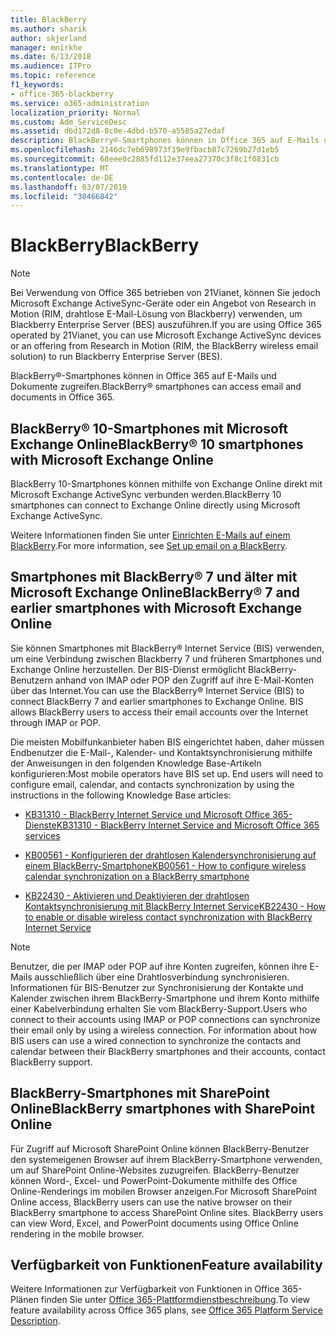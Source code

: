 ```yaml
---
title: BlackBerry
ms.author: sharik
author: skjerland
manager: mnirkhe
ms.date: 6/13/2018
ms.audience: ITPro
ms.topic: reference
f1_keywords:
- office-365-blackberry
ms.service: o365-administration
localization_priority: Normal
ms.custom: Adm_ServiceDesc
ms.assetid: d6d172d8-8c0e-4dbd-b570-a5585a27edaf
description: BlackBerry®-Smartphones können in Office 365 auf E-Mails und Dokumente zugreifen.
ms.openlocfilehash: 2146dc7eb698973f19e9fbacb87c7269b27d1eb5
ms.sourcegitcommit: 68eee0c2885fd112e37eea27370c3f8c1f0831cb
ms.translationtype: MT
ms.contentlocale: de-DE
ms.lasthandoff: 03/07/2019
ms.locfileid: "30466842"
---
```

# <a name="blackberry"></a><span data-ttu-id="006c6-103">BlackBerry</span><span class="sxs-lookup"><span data-stu-id="006c6-103">BlackBerry</span></span>

> [!NOTE]
> <span data-ttu-id="006c6-104">Bei Verwendung von Office 365 betrieben von 21Vianet, können Sie jedoch Microsoft Exchange ActiveSync-Geräte oder ein Angebot von Research in Motion (RIM, drahtlose E-Mail-Lösung von Blackberry) verwenden, um Blackberry Enterprise Server (BES) auszuführen.</span><span class="sxs-lookup"><span data-stu-id="006c6-104">If you are using Office 365 operated by 21Vianet, you can use Microsoft Exchange ActiveSync devices or an offering from Research in Motion (RIM, the BlackBerry wireless email solution) to run Blackberry Enterprise Server (BES).</span></span> 
  
<span data-ttu-id="006c6-105">BlackBerry®-Smartphones können in Office 365 auf E-Mails und Dokumente zugreifen.</span><span class="sxs-lookup"><span data-stu-id="006c6-105">BlackBerry® smartphones can access email and documents in Office 365.</span></span>
  
## <a name="blackberry-10-smartphones-with-microsoft-exchange-online"></a><span data-ttu-id="006c6-106">BlackBerry® 10-Smartphones mit Microsoft Exchange Online</span><span class="sxs-lookup"><span data-stu-id="006c6-106">BlackBerry® 10 smartphones with Microsoft Exchange Online</span></span>

<span data-ttu-id="006c6-107">BlackBerry 10-Smartphones können mithilfe von Exchange Online direkt mit Microsoft Exchange ActiveSync verbunden werden.</span><span class="sxs-lookup"><span data-stu-id="006c6-107">BlackBerry 10 smartphones can connect to Exchange Online directly using Microsoft Exchange ActiveSync.</span></span>
  
<span data-ttu-id="006c6-108">Weitere Informationen finden Sie unter [Einrichten E-Mails auf einem BlackBerry](https://go.microsoft.com/fwlink/?linkid=863394).</span><span class="sxs-lookup"><span data-stu-id="006c6-108">For more information, see [Set up email on a BlackBerry](https://go.microsoft.com/fwlink/?linkid=863394).</span></span>
  
## <a name="blackberry-7-and-earlier-smartphones-with-microsoft-exchange-online"></a><span data-ttu-id="006c6-109">Smartphones mit BlackBerry® 7 und älter mit Microsoft Exchange Online</span><span class="sxs-lookup"><span data-stu-id="006c6-109">BlackBerry® 7 and earlier smartphones with Microsoft Exchange Online</span></span>

<span data-ttu-id="006c6-p101">Sie können Smartphones mit BlackBerry® Internet Service (BIS) verwenden, um eine Verbindung zwischen Blackberry 7 und früheren Smartphones und Exchange Online herzustellen. Der BIS-Dienst ermöglicht BlackBerry-Benutzern anhand von IMAP oder POP den Zugriff auf ihre E-Mail-Konten über das Internet.</span><span class="sxs-lookup"><span data-stu-id="006c6-p101">You can use the BlackBerry® Internet Service (BIS) to connect BlackBerry 7 and earlier smartphones to Exchange Online. BIS allows BlackBerry users to access their email accounts over the Internet through IMAP or POP.</span></span>
  
<span data-ttu-id="006c6-p102">Die meisten Mobilfunkanbieter haben BIS eingerichtet haben, daher müssen Endbenutzer die E-Mail-, Kalender- und Kontaktsynchronisierung mithilfe der Anweisungen in den folgenden Knowledge Base-Artikeln konfigurieren:</span><span class="sxs-lookup"><span data-stu-id="006c6-p102">Most mobile operators have BIS set up. End users will need to configure email, calendar, and contacts synchronization by using the instructions in the following Knowledge Base articles:</span></span>
  
- [<span data-ttu-id="006c6-114">KB31310 - BlackBerry Internet Service und Microsoft Office 365-Dienste</span><span class="sxs-lookup"><span data-stu-id="006c6-114">KB31310 - BlackBerry Internet Service and Microsoft Office 365 services</span></span>](http://go.microsoft.com/fwlink/?LinkID=826158&amp;clcid=0x409)
    
- [<span data-ttu-id="006c6-115">KB00561 - Konfigurieren der drahtlosen Kalendersynchronisierung auf einem BlackBerry-Smartphone</span><span class="sxs-lookup"><span data-stu-id="006c6-115">KB00561 - How to configure wireless calendar synchronization on a BlackBerry smartphone</span></span>](http://go.microsoft.com/fwlink/?LinkID=826160&amp;clcid=0x409)
    
- [<span data-ttu-id="006c6-116">KB22430 - Aktivieren und Deaktivieren der drahtlosen Kontaktsynchronisierung mit BlackBerry Internet Service</span><span class="sxs-lookup"><span data-stu-id="006c6-116">KB22430 - How to enable or disable wireless contact synchronization with BlackBerry Internet Service</span></span>](http://go.microsoft.com/fwlink/?LinkID=826161&amp;clcid=0x409)
    
> [!NOTE]
> <span data-ttu-id="006c6-p103">Benutzer, die per IMAP oder POP auf ihre Konten zugreifen, können ihre E-Mails ausschließlich über eine Drahtlosverbindung synchronisieren. Informationen für BIS-Benutzer zur Synchronisierung der Kontakte und Kalender zwischen ihrem BlackBerry-Smartphone und ihrem Konto mithilfe einer Kabelverbindung erhalten Sie vom BlackBerry-Support.</span><span class="sxs-lookup"><span data-stu-id="006c6-p103">Users who connect to their accounts using IMAP or POP connections can synchronize their email only by using a wireless connection. For information about how BIS users can use a wired connection to synchronize the contacts and calendar between their BlackBerry smartphones and their accounts, contact BlackBerry support.</span></span> 
  
## <a name="blackberry-smartphones-with-sharepoint-online"></a><span data-ttu-id="006c6-119">BlackBerry-Smartphones mit SharePoint Online</span><span class="sxs-lookup"><span data-stu-id="006c6-119">BlackBerry smartphones with SharePoint Online</span></span>

<span data-ttu-id="006c6-p104">Für Zugriff auf Microsoft SharePoint Online können BlackBerry-Benutzer den systemeigenen Browser auf ihrem BlackBerry-Smartphone verwenden, um auf SharePoint Online-Websites zuzugreifen. BlackBerry-Benutzer können Word-, Excel- und PowerPoint-Dokumente mithilfe des Office Online-Renderings im mobilen Browser anzeigen.</span><span class="sxs-lookup"><span data-stu-id="006c6-p104">For Microsoft SharePoint Online access, BlackBerry users can use the native browser on their BlackBerry smartphone to access SharePoint Online sites. BlackBerry users can view Word, Excel, and PowerPoint documents using Office Online rendering in the mobile browser.</span></span>
  
## <a name="feature-availability"></a><span data-ttu-id="006c6-122">Verfügbarkeit von Funktionen</span><span class="sxs-lookup"><span data-stu-id="006c6-122">Feature availability</span></span>

<span data-ttu-id="006c6-123">Weitere Informationen zur Verfügbarkeit von Funktionen in Office 365-Plänen finden Sie unter [Office 365-Plattformdienstbeschreibung](https://technet.microsoft.com/en-us/library/office-365-platform-service-description.aspx).</span><span class="sxs-lookup"><span data-stu-id="006c6-123">To view feature availability across Office 365 plans, see [Office 365 Platform Service Description](https://technet.microsoft.com/en-us/library/office-365-platform-service-description.aspx).</span></span>
  

